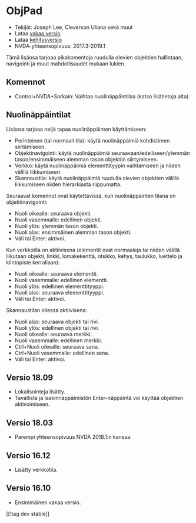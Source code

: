 # ObjPad #

* Tekijät: Joseph Lee, Cleverson Uliana sekä muut
* Lataa [vakaa versio][1]
* Lataa [kehitysversio][2]
* NVDA-yhteensopivuus: 2017.3-2019.1

Tämä lisäosa tarjoaa pikakomentoja ruudulla olevien objektien hallintaan,
navigointi ja muut mahdollisuudet mukaan lukien.

## Komennot

* Control+NVDA+Sarkain: Vaihtaa nuolinäppäintilaa (katso lisätietoja alta).

## Nuolinäppäintilat

Lisäosa tarjoaa neljä tapaa nuolinäppäinten käyttämiseen:

* Perinteinen (tai normaali tila): käytä nuolinäppäimiä kohdistimen
  siirtämiseen.
* Objektinavigointi: käytä nuolinäppäimiä seuraavaan/edelliseen/ylemmän
  tason/ensimmäiseen alemman tason objektiin siirtymiseen.
* Verkko: käytä nuolinäppäimiä elementtityypin vaihtamiseen ja niiden
  välillä liikkumiseen.
* Skannaustila: käytä nuolinäppäimiä ruudulla olevien objektien välillä
  liikkumiseen niiden hierarkiasta riippumatta.

Seuraavat komennot ovat käytettävissä, kun nuolinäppäinten tilana on
objektinavigointi:

* Nuoli oikealle: seuraava objekti.
* Nuoli vasemmalle: edellinen objekti.
* Nuoli ylös: ylemmän tason objekti.
* Nuoli alas: ensimmäinen alemman tason objekti.
* Väli tai Enter: aktivoi.

Kun verkkotila on aktiivisena (elementit ovat normaaleja tai niiden välillä
liikutaan objekti, linkki, lomakekenttä, otsikko, kehys, taulukko, luettelo
ja kiintopiste kerrallaan):

* Nuoli oikealle: seuraava elementti.
* Nuoli vasemmalle: edellinen elementti.
* Nuoli ylös: edellinen elementtityyppi.
* Nuoli alas: seuraava elementtityyppi.
* Väli tai Enter: aktivoi.

Skannaustilan ollessa aktiivisena:

* Nuoli alas: seuraava objekti tai rivi.
* Nuoli ylös: edellinen objekti tai rivi.
* Nuoli oikealle: seuraava merkki.
* Nuoli vasemmalle: edellinen merkki.
* Ctrl+Nuoli oikealle: seuraava sana.
* Ctrl+Nuoli vasemmalle: edellinen sana.
* Väli tai Enter: aktivoi.

## Versio 18.09

* Lokalisointeja lisätty.
* Tavallista ja laskinnäppäimistön Enter-näppäintä voi käyttää objektien
  aktivoimiseen.

## Versio 18.03

* Parempi yhteensopivuus NVDA 2018.1:n kanssa.

## Versio 16.12

* Lisätty verkkotila.

## Versio 16.10

* Ensimmäinen vakaa versio.

[[!tag dev stable]]

[1]: https://addons.nvda-project.org/files/get.php?file=objPad

[2]: https://addons.nvda-project.org/files/get.php?file=objPad-dev
